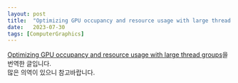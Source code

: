 ```yaml
---
layout: post
title:  "Optimizing GPU occupancy and resource usage with large thread groups(번역)"
date:   2023-07-30
tags: [ComputerGraphics]
---
```


[Optimizing GPU occupancy and resource usage with large thread groups](https://gpuopen.com/learn/optimizing-gpu-occupancy-resource-usage-large-thread-groups/)을 번역한 글입니다.       
많은 의역이 있으니 참고바랍니다.